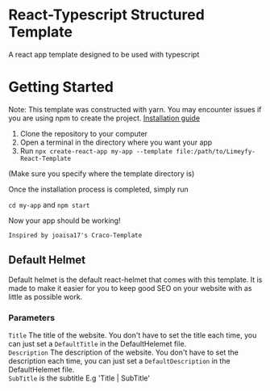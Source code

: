 # React-Typescript Structured Template
A react app template designed to be used with typescript

# Getting Started

Note: This template was constructed with yarn. You may encounter issues if you
are using npm to create the project. [Installation guide](https://classic.yarnpkg.com/lang/en/docs/install/#windows-stable)

1. Clone the repository to your computer
2. Open a terminal in the directory where you want your app
3. Run `npx create-react-app my-app --template file:/path/to/Limeyfy-React-Template`

(Make sure you specify where the template directory is)

Once the installation process is completed, simply run

`cd my-app`
and
`npm start`

Now your app should be working!

`Inspired by joaisa17's Craco-Template`

## Default Helmet
Default helmet is the default react-helmet that comes with this template. It is made to make it easier for you to keep good SEO on your website with as little as possible work.

### Parameters
`Title` The title of the website. You don't have to set the title each time, you can just set a `DefaultTitle` in the DefaultHelemet file. <br />
`Description` The description of the website. You don't have to set the description each time, you can just set a `DefaultDescription` in the DefaultHelemet file.<br />
`SubTitle` is the subtitle E.g 'Title | SubTitle'<br />

